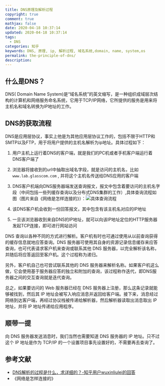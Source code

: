 ```yaml
---
title: DNS原理及解析过程
copyright: true
comment: true
mathjax: false
date: 2020-04-18 10:37:14
updated: 2020-04-18 10:37:14
tags:
  - DNS
categories: 知乎
keywords: DNS, 原理, ip, 解析过程, 域名系统,domain, name, system,os
permalink: the-principle-of-dns/
description:
---
```

## 什么是DNS？

DNS( Domain Name System)是“域名系统”的英文缩写，是一种组织成域层次结构的计算机和网络服务命名系统，它用于TCP/IP网络，它所提供的服务是用来将主机名和域名转换为IP地址的工作。

<!-- more -->

## DNS的获取流程

DNS是应用层协议，事实上他是为其他应用层协议工作的，包括不限于HTTP和SMTP以及FTP，用于将用户提供的主机名解析为ip地址。具体过程如下：

1. 用户主机上运行着DNS的客户端，就是我们的PC机或者手机客户端运行着DNS客户端了

2. 浏览器将接收到的url中抽取出域名字段，就是访问的主机名，比如 `www.lab.glasscom.com` , 并将这个主机名传送给DNS应用的客户端

3. DNS客户机端向DNS服务器端发送查询报文，报文中包含着要访问的主机名字段（中间包括一些列缓存查询以及分布式DNS集群的工作）,具体查询流程如图（图片来自《网络是怎样连接的》）：![具体查询流程](https://i.loli.net/2020/04/18/HiwYI8R4yp1ZNSt.png)

4. 该DNS客户机会收到一份回答报文，其中包含有该主机名对应的IP地址

5. 一旦该浏览器收到来自DNS的IP地址，就可以向该IP地址定位的HTTP服务器发起TCP连接，即可进行网站访问

DNS 查询以各种不同的方式进行解析。客户机有时也可通过使用从以前查询获得的缓存信息就地应答查询。DNS 服务器可使用其自身的资源记录信息缓存来应答查询，也可代表请求客户机来查询或联系其他 DNS 服务器，以完全解析该名称，并随后将应答返回至客户机。这个过程称为递归。

另外，客户机自己也可尝试联系其他的 DNS 服务器来解析名称。如果客户机这么做，它会使用基于服务器应答的独立和附加的查询，该过程称作迭代，即DNS服务器之间的交互查询就是迭代查询。

总之，如果要访问的 Web 服务器已经在 DNS 服务器上注册，那么这条记录就能够被找到，然后其 IP 地址会被写入响应消息并返回给客户端。接下来，消息经过网络到达客户端，再经过协议栈被传递给解析器，然后解析器读取出消息取出 IP 地址，并将 IP 地址传递给应用程序。

## 顺带一提

向 DNS 服务器发送消息时，我们当然也需要知道 DNS 服务器的 IP 地址。只不过这个 IP 地址是作为 TCP/IP 的一个设置项目事先设置好的，不需要再去查询了。

## 参考文献

- [DNS解析的过程是什么，求详细的？-知乎用户wuxinliulei的回答](https://www.zhihu.com/question/23042131/answer/66571369)
- 《网络是怎样连接的》
